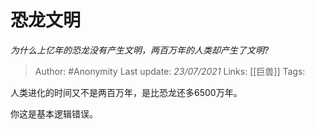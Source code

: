 # 恐龙文明
*为什么上亿年的恐龙没有产生文明，两百万年的人类却产生了文明?*

> Author: #Anonymity
Last update: *23/07/2021* 
Links: [[巨兽]]
Tags:  
 


 
人类进化的时间又不是两百万年，是比恐龙还多6500万年。

你这是基本逻辑错误。



